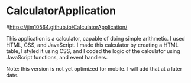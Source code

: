 # CalculatorApplication 
#https://jim10564.github.io/CalculatorApplication/

This application is a calculator, capable of doing simple arithmetic. I used HTML, CSS, and JavaScript. I made this calculator by creating a HTML table, 
I styled it using CSS, and I coded the logic of the calculator using JavaScript functions, and event handlers. 

Note: this version is not yet optimized for mobile. I will add that at a later date. 
